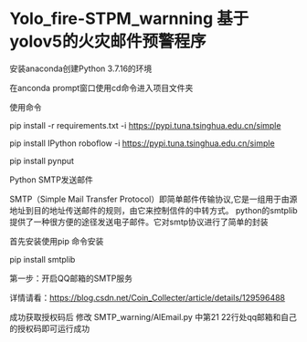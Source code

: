 # Yolo_fire-STPM_warnning 基于yolov5的火灾邮件预警程序

安装anaconda创建Python 3.7.16的环境

在anconda prompt窗口使用cd命令进入项目文件夹

使用命令

pip install -r requirements.txt -i https://pypi.tuna.tsinghua.edu.cn/simple

pip install IPython roboflow -i https://pypi.tuna.tsinghua.edu.cn/simple

pip install pynput

Python SMTP发送邮件

SMTP（Simple Mail Transfer Protocol）即简单邮件传输协议,它是一组用于由源地址到目的地址传送邮件的规则，由它来控制信件的中转方式。
python的smtplib提供了一种很方便的途径发送电子邮件。它对smtp协议进行了简单的封装

首先安装使用pip 命令安装

pip install smtplib

第一步：开启QQ邮箱的SMTP服务

详情请看：https://blog.csdn.net/Coin_Collecter/article/details/129596488

成功获取授权码后
修改 SMTP_warning/AlEmail.py 中第21 22行处qq邮箱和自己的授权码即可运行成功

